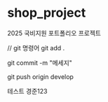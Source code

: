 # shop_project
2025 국비지원 포트폴리오 프로젝트

// git 명령어
git add .

git commit -m "메세지"

git push origin develop


테스트 경준123